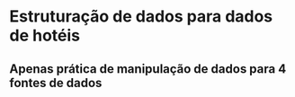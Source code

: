 # Estruturação de dados para dados de hotéis

## Apenas prática de manipulação de dados para 4 fontes de dados